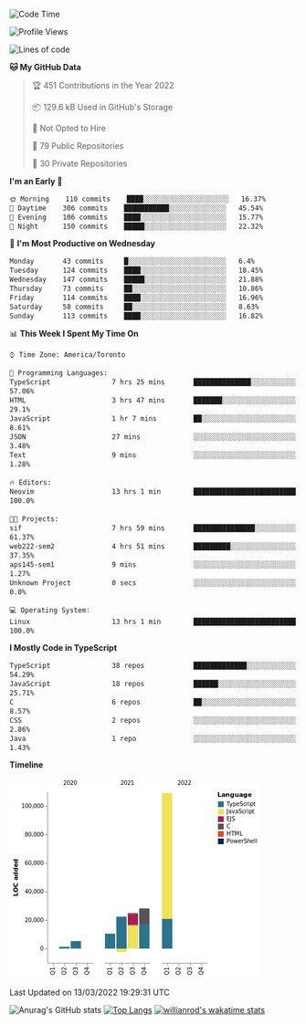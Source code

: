 <!--START_SECTION:waka-->
![Code Time](http://img.shields.io/badge/Code%20Time-185%20hrs%2026%20mins-blue)

![Profile Views](http://img.shields.io/badge/Profile%20Views-7-blue)

![Lines of code](https://img.shields.io/badge/From%20Hello%20World%20I%27ve%20Written-199%20Thousand%20lines%20of%20code-blue)

**🐱 My GitHub Data** 

> 🏆 451 Contributions in the Year 2022
 > 
> 📦 129.6 kB Used in GitHub's Storage 
 > 
> 🚫 Not Opted to Hire
 > 
> 📜 79 Public Repositories 
 > 
> 🔑 30 Private Repositories  
 > 
**I'm an Early 🐤** 

```text
🌞 Morning    110 commits    ████░░░░░░░░░░░░░░░░░░░░░   16.37% 
🌆 Daytime    306 commits    ███████████░░░░░░░░░░░░░░   45.54% 
🌃 Evening    106 commits    ████░░░░░░░░░░░░░░░░░░░░░   15.77% 
🌙 Night      150 commits    █████░░░░░░░░░░░░░░░░░░░░   22.32%

```
📅 **I'm Most Productive on Wednesday** 

```text
Monday       43 commits     █░░░░░░░░░░░░░░░░░░░░░░░░   6.4% 
Tuesday      124 commits    ████░░░░░░░░░░░░░░░░░░░░░   18.45% 
Wednesday    147 commits    █████░░░░░░░░░░░░░░░░░░░░   21.88% 
Thursday     73 commits     ██░░░░░░░░░░░░░░░░░░░░░░░   10.86% 
Friday       114 commits    ████░░░░░░░░░░░░░░░░░░░░░   16.96% 
Saturday     58 commits     ██░░░░░░░░░░░░░░░░░░░░░░░   8.63% 
Sunday       113 commits    ████░░░░░░░░░░░░░░░░░░░░░   16.82%

```


📊 **This Week I Spent My Time On** 

```text
⌚︎ Time Zone: America/Toronto

💬 Programming Languages: 
TypeScript               7 hrs 25 mins       ██████████████░░░░░░░░░░░   57.06% 
HTML                     3 hrs 47 mins       ███████░░░░░░░░░░░░░░░░░░   29.1% 
JavaScript               1 hr 7 mins         ██░░░░░░░░░░░░░░░░░░░░░░░   8.61% 
JSON                     27 mins             ░░░░░░░░░░░░░░░░░░░░░░░░░   3.48% 
Text                     9 mins              ░░░░░░░░░░░░░░░░░░░░░░░░░   1.28%

🔥 Editors: 
Neovim                   13 hrs 1 min        █████████████████████████   100.0%

🐱‍💻 Projects: 
sif                      7 hrs 59 mins       ███████████████░░░░░░░░░░   61.37% 
web222-sem2              4 hrs 51 mins       █████████░░░░░░░░░░░░░░░░   37.35% 
aps145-sem1              9 mins              ░░░░░░░░░░░░░░░░░░░░░░░░░   1.27% 
Unknown Project          0 secs              ░░░░░░░░░░░░░░░░░░░░░░░░░   0.0%

💻 Operating System: 
Linux                    13 hrs 1 min        █████████████████████████   100.0%

```

**I Mostly Code in TypeScript** 

```text
TypeScript               38 repos            █████████████░░░░░░░░░░░░   54.29% 
JavaScript               18 repos            ██████░░░░░░░░░░░░░░░░░░░   25.71% 
C                        6 repos             ██░░░░░░░░░░░░░░░░░░░░░░░   8.57% 
CSS                      2 repos             ░░░░░░░░░░░░░░░░░░░░░░░░░   2.86% 
Java                     1 repo              ░░░░░░░░░░░░░░░░░░░░░░░░░   1.43%

```


**Timeline**

![Chart not found](https://raw.githubusercontent.com/wise-introvert/wise-introvert/master/charts/bar_graph.png) 


 Last Updated on 13/03/2022 19:29:31 UTC
<!--END_SECTION:waka-->

![Anurag's GitHub stats](https://github-readme-stats.vercel.app/api?username=wise-introvert&count_private=true&show_icons=true)
[![Top Langs](https://github-readme-stats.vercel.app/api/top-langs/?username=wise-introvert&langs_count=10)](https://github.com/anuraghazra/github-readme-stats)
[![willianrod's wakatime stats](https://github-readme-stats.vercel.app/api/wakatime?username=wiseintrovert)](https://github.com/anuraghazra/github-readme-stats)
